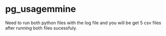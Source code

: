 # pg_usagemmine

Need to run both python files with the log file and you will be get 5 csv files after running both files sucessfuly. 
